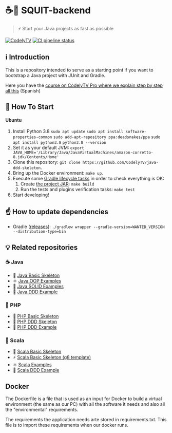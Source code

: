 # ☕🚀 SQUIT-backend

> ⚡ Start your Java projects as fast as possible

[![CodelyTV](https://img.shields.io/badge/codely-tv-green.svg?style=flat-square)](https://codely.tv)
[![CI pipeline status](https://github.com/CodelyTV/java-ddd-skeleton/workflows/CI/badge.svg)](https://github.com/CodelyTV/java-ddd-skeleton/actions)

## ℹ️ Introduction

This is a repository intended to serve as a starting point if you want to bootstrap a Java project with JUnit and Gradle.

Here you have the [course on CodelyTV Pro where we explain step by step all this](https://pro.codely.tv/library/ddd-en-java/about/?utm_source=github&utm_medium=social&utm_campaign=readme) (Spanish)

## 🏁 How To Start
#### Ubuntu
1. Install Python 3.8
    `sudo apt update`
    `sudo apt install software-properties-common`
    `sudo add-apt-repository ppa:deadsnakes/ppa`
    `sudo apt install python3.8`
    `python3.8 --version`
2. Set it as your default JVM: `export JAVA_HOME='/Library/Java/JavaVirtualMachines/amazon-corretto-8.jdk/Contents/Home'`
3. Clone this repository: `git clone https://github.com/CodelyTV/java-ddd-skeleton`.
4. Bring up the Docker environment: `make up`.
5. Execute some [Gradle lifecycle tasks](https://docs.gradle.org/current/userguide/java_plugin.html#lifecycle_tasks) in order to check everything is OK:
    1. Create [the project JAR](https://docs.gradle.org/current/userguide/java_plugin.html#sec:jar): `make build`
    2. Run the tests and plugins verification tasks: `make test`
6. Start developing!

## ☝️ How to update dependencies

* Gradle ([releases](https://gradle.org/releases/)): `./gradlew wrapper --gradle-version=WANTED_VERSION --distribution-type=bin`

## 💡 Related repositories

### ☕ Java

* 📂 [Java Basic Skeleton](https://github.com/CodelyTV/java-basic-skeleton)
* ⚛ [Java OOP Examples](https://github.com/CodelyTV/java-oop-examples)
* 🧱 [Java SOLID Examples](https://github.com/CodelyTV/java-solid-examples)
* 🥦 [Java DDD Example](https://github.com/CodelyTV/java-ddd-example)

### 🐘 PHP

* 📂 [PHP Basic Skeleton](https://github.com/CodelyTV/php-basic-skeleton)
* 🎩 [PHP DDD Skeleton](https://github.com/CodelyTV/php-ddd-skeleton)
* 🥦 [PHP DDD Example](https://github.com/CodelyTV/php-ddd-example)

### 🧬 Scala

* 📂 [Scala Basic Skeleton](https://github.com/CodelyTV/scala-basic-skeleton)
* ⚡ [Scala Basic Skeleton (g8 template)](https://github.com/CodelyTV/scala-basic-skeleton.g8)
* ⚛ [Scala Examples](https://github.com/CodelyTV/scala-examples)
* 🥦 [Scala DDD Example](https://github.com/CodelyTV/scala-ddd-example)

## Docker

The Dockerfile is a file that is used as an input for Docker to build a virtual environment 
(the same as our PC) with all the software it needs and also all the "environmental" requirements.

The requirements the application needs arte stored in requirements.txt. This file is to import these requirements 
when our docker runs.

